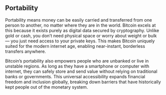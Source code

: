 ## Portability

Portability means money can be easily carried and transferred from one person to another, no matter where they are in the world. Bitcoin excels at this because it exists purely as digital data secured by cryptography. Unlike gold or cash, you don’t need physical space or worry about weight or bulk — you just need access to your private keys. This makes Bitcoin uniquely suited for the modern internet age, enabling near-instant, borderless transfers anywhere.

Bitcoin’s portability also empowers people who are unbanked or live in unstable regions. As long as they have a smartphone or computer with internet, they can safely store and send value without relying on traditional banks or governments. This universal accessibility expands financial freedom and inclusion globally, breaking down barriers that have historically kept people out of the monetary system.

